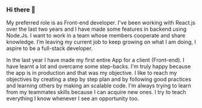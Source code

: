 ### Hi there 👋

My preferred role is as Front-end developer. I've been working with React.js over the last two years and I have made some features in backend using Node.Js.
I want to work in a team whose members cooperate and share knowledge.
I’m leaving my current job to keep growing on what I am doing, I aspire to be a full-stack developer.

In the last year I have made my first entire App for a client (Front-end). I have learnt a lot and overcame some step-backs. I'm truly happy because the app is in production and that was my objective.
I like to reach my objectives by creating a step by step plan and by following good practices and learning others by making an scalable code.
I'm always trying to learn from my teammates skills because I can acquire new ones. I try to teach everything I know whenever I see an opportunity too.

<!--
**LeonAvancini/leonavancini** is a ✨ _special_ ✨ repository because its `README.md` (this file) appears on your GitHub profile.

Here are some ideas to get you started:

- 🔭 I’m currently working on ...
- 🌱 I’m currently learning ...
- 👯 I’m looking to collaborate on ...
- 🤔 I’m looking for help with ...
- 💬 Ask me about ...
- 📫 How to reach me: ...
- 😄 Pronouns: ...
- ⚡ Fun fact: ...
-->
